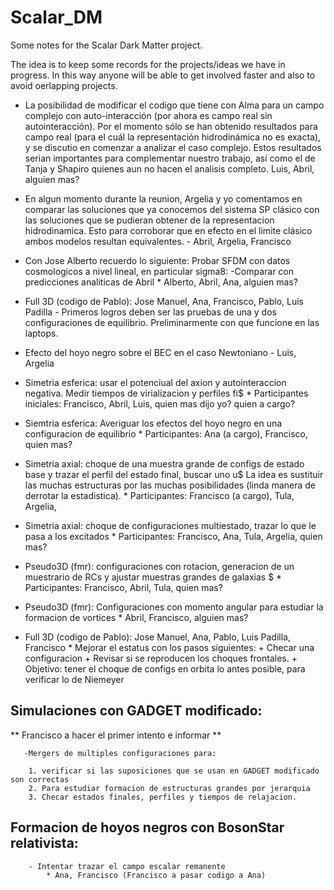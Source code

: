 # Scalar_DM

Some notes for the Scalar Dark Matter project.

The idea is to keep some records for the projects/ideas we have
in progress. In this way anyone will be able to get involved faster
and also to avoid oerlapping projects. 



- La posibilidad de modificar el codigo que tiene con Alma para un campo complejo con auto-interacción (por ahora es campo real sin autointeracción). Por el momento sólo se han obtenido resultados para campo real (para el cuál la representación hidrodinámica no es exacta), y se discutio en comenzar a analizar el caso complejo. Estos resultados serian importantes para complementar nuestro trabajo, así como el de Tanja y Shapiro quienes aun no hacen el analisis completo.
Luis, Abril, alguien mas?

- En algun momento durante la reunion, Argelia y yo comentamos en comparar las soluciones que ya conocemos del sistema SP clásico con las soluciones que se pudieran obtener de la representacion hidrodinamica. Esto para corroborar que en efecto en el limite clásico ambos modelos resultan equivalentes.
       - Abril, Argelia, Francisco

- Con Jose Alberto recuerdo lo siguiente:
        Probar SFDM con datos cosmologicos a nivel lineal, en particular sigma8:
        -Comparar con predicciones analiticas de Abril
        * Alberto, Abril, Ana, alguien mas?

- Full 3D (codigo de Pablo): Jose Manuel, Ana, Francisco, Pablo, Luis Padilla
        - Primeros logros deben ser las pruebas de una y dos configuraciones de equilibrio. Preliminarmente con que funcione en las laptops.

- Efecto del hoyo negro sobre el BEC en el caso Newtoniano
        - Luis, Argelia

- Simetria esferica: usar el potenciual del axion y autointeraccion negativa. Medir tiempos de virializacion y perfiles fi$
        * Participantes iniciales: Francisco, Abril, Luis, quien mas dijo yo? quien a cargo?

- Siemtria esferica: Averiguar los efectos del hoyo negro en una configuracion de equilibrio
        * Participantes: Ana (a cargo), Francisco, quien mas?

- Simetria axial: choque de una muestra grande de configs de estado base y trazar el perfil del estado final, buscar uno u$
La idea es sustituir las muchas estructuras por las muchas posibilidades (linda manera de derrotar la estadistica).
        * Participantes: Francisco (a cargo), Tula, Argelia,

- Simetria axial: choque de configuraciones multiestado, trazar lo que le pasa a los excitados
        * Participantes: Francisco, Ana, Tula, Argelia, quien mas?

- Pseudo3D (fmr): configuraciones con rotacion, generacion de un muestrario de RCs y ajustar muestras grandes de galaxias $
        * Participantes: Francisco, Abril, Tula, quien mas?

- Pseudo3D (fmr): Configuraciones con momento angular para estudiar la formacion de vortices
        * Abril, Francisco, alguien mas?
- Full 3D (codigo de Pablo): Jose Manuel, Ana, Pablo, Luis Padilla, Francisco
        * Mejorar el estatus con los pasos siguientes:
                + Checar una configuracion
                + Revisar si se reproducen los choques frontales.
                + Objetivo: tener el choque de configs en orbita lo antes posible, para verificar lo de Niemeyer

## Simulaciones con GADGET modificado:
** Francisco a hacer el primer intento e informar **
	
       -Mergers de multiples configuraciones para:
       
      	1. verificar si las suposiciones que se usan en GADGET modificado son correctas
        2. Para estudiar formacion de estructuras grandes por jerarquia
        3. Checar estados finales, perfiles y tiempos de relajacion.
 		

## Formacion de hoyos negros con BosonStar relativista:

        - Intentar trazar el campo escalar remanente
        	* Ana, Francisco (Francisco a pasar codigo a Ana)